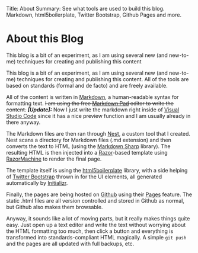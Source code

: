 Title: About
Summary: See what tools are used to build this blog. Markdown, html5boilerplate, Twitter Bootstrap, Github Pages and more.

<div class="hero-unit">
<h1>About this Blog</h1>
<p>This blog is a bit of an experiment, as I am using several new (and new-to-me) techniques for creating and publishing this content</p>
</div>

This blog is a bit of an experiment, as I am using several new (and new-to-me) techniques for creating and publishing this content. All of the tools are based on standards (formal and de facto) and are freely available.

All of the content is written in [Markdown][], a human-readable syntax for formatting text. <s>I am using the free [Markdown Pad][] editor to write the content.</s> ***[Update]:*** Now I just write the markdown right inside of [Visual Studio Code][] since it has a nice preview function and I am usually already in there anyway.

The Markdown files are then ran through [Nest][], a custom tool that I created. Nest scans a directory for Markdown files (.md extension) and then converts the text to HTML (using the [Markdown Sharp][] library). The resulting HTML is then injected into a [Razor][]-based template using [RazorMachine][] to render the final page.

The template itself is using the [html5boilerplate][] library, with a side helping of [Twitter Bootstrap][] thrown in for the UI elements, all generated automatically by [Initializr][].

Finally, the pages are being hosted on [Github][] using their [Pages][Github Pages] feature. The static .html files are all version controlled and stored in Github as normal, but Github also makes them browsable.

Anyway, it sounds like a lot of moving parts, but it really makes things quite easy. Just open up a text editor and write the text without worrying about the HTML formatting too much, then click a button and everything is transformed into standards-compliant HTML magically. A simple `git push` and the pages are all updated with full backups, etc.


[Markdown]: http://daringfireball.net/projects/markdown/
[Markdown Pad]: http://markdownpad.com/
[Visual Studio Code]: https://code.visualstudio.com/
[Markdown Sharp]: http://code.google.com/p/markdownsharp/
[Example]: /first-post.md
[html5boilerplate]: http://html5boilerplate.com/
[Twitter Bootstrap]: http://twitter.github.com/bootstrap/
[Initializr]: http://www.initializr.com/
[Github]: https://github.com/
[Github Pages]: http://pages.github.com/
[Razor]: http://msdn.microsoft.com/en-us/vs2010trainingcourse_aspnetmvc3razor.aspx
[RazorMachine]: https://github.com/jlamfers/RazorMachine
[Nest]: https://github.com/briandunnington/Nest
